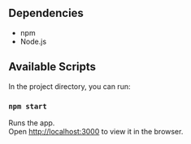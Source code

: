 ## Dependencies
* npm
* Node.js

## Available Scripts

In the project directory, you can run:

### `npm start`

Runs the app.<br>
Open [http://localhost:3000](http://localhost:3000) to view it in the browser.


